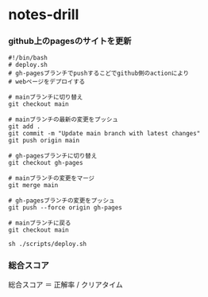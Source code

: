 # notes-drill

### github上のpagesのサイトを更新

```
#!/bin/bash
# deploy.sh
# gh-pagesブランチでpushするこどでgithub側のactionにより
# webページをデプロイする

# mainブランチに切り替え
git checkout main

# mainブランチの最新の変更をプッシュ
git add .
git commit -m "Update main branch with latest changes"
git push origin main

# gh-pagesブランチに切り替え
git checkout gh-pages

# mainブランチの変更をマージ
git merge main

# gh-pagesブランチの変更をプッシュ
git push --force origin gh-pages

# mainブランチに戻る
git checkout main
```

`sh ./scripts/deploy.sh`

### 総合スコア
総合スコア ＝ 正解率 / クリアタイム
